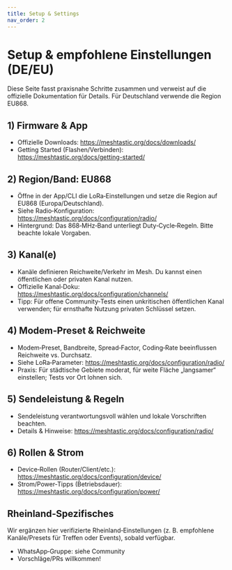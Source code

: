 ```yaml
---
title: Setup & Settings
nav_order: 2
---
```


# Setup & empfohlene Einstellungen (DE/EU)

Diese Seite fasst praxisnahe Schritte zusammen und verweist auf die offizielle Dokumentation für Details. Für Deutschland verwende die Region EU868.

## 1) Firmware & App

- Offizielle Downloads: https://meshtastic.org/docs/downloads/
- Getting Started (Flashen/Verbinden): https://meshtastic.org/docs/getting-started/

## 2) Region/Band: EU868

- Öffne in der App/CLI die LoRa‑Einstellungen und setze die Region auf EU868 (Europa/Deutschland).
- Siehe Radio‑Konfiguration: https://meshtastic.org/docs/configuration/radio/
- Hintergrund: Das 868‑MHz‑Band unterliegt Duty‑Cycle‑Regeln. Bitte beachte lokale Vorgaben.

## 3) Kanal(e)

- Kanäle definieren Reichweite/Verkehr im Mesh. Du kannst einen öffentlichen oder privaten Kanal nutzen.
- Offizielle Kanal‑Doku: https://meshtastic.org/docs/configuration/channels/
- Tipp: Für offene Community‑Tests einen unkritischen öffentlichen Kanal verwenden; für ernsthafte Nutzung privaten Schlüssel setzen.

## 4) Modem‑Preset & Reichweite

- Modem‑Preset, Bandbreite, Spread‑Factor, Coding‑Rate beeinflussen Reichweite vs. Durchsatz.
- Siehe LoRa‑Parameter: https://meshtastic.org/docs/configuration/radio/
- Praxis: Für städtische Gebiete moderat, für weite Fläche „langsamer“ einstellen; Tests vor Ort lohnen sich.

## 5) Sendeleistung & Regeln

- Sendeleistung verantwortungsvoll wählen und lokale Vorschriften beachten.
- Details & Hinweise: https://meshtastic.org/docs/configuration/radio/

## 6) Rollen & Strom

- Device‑Rollen (Router/Client/etc.): https://meshtastic.org/docs/configuration/device/
- Strom/Power‑Tipps (Betriebsdauer): https://meshtastic.org/docs/configuration/power/

## Rheinland‑Spezifisches

Wir ergänzen hier verifizierte Rheinland‑Einstellungen (z. B. empfohlene Kanäle/Presets für Treffen oder Events), sobald verfügbar.

- WhatsApp‑Gruppe: siehe Community
- Vorschläge/PRs willkommen!

